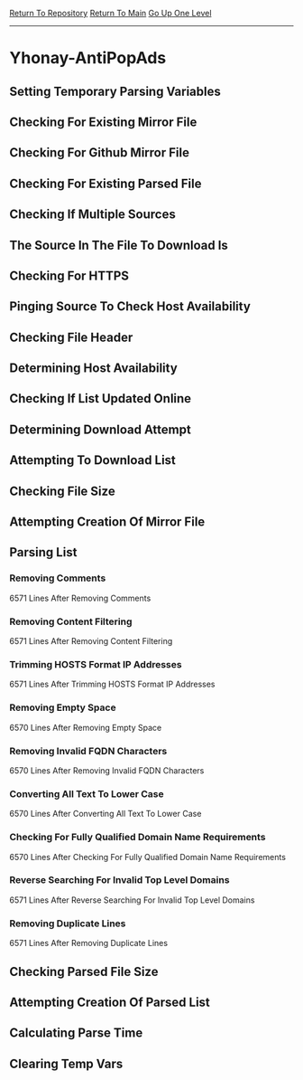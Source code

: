 [Return To Repository](https://github.com/deathbybandaid/piholeparser/)
[Return To Main](https://github.com/deathbybandaid/piholeparser/blob/master/RecentRunLogs/Mainlog.md)
[Go Up One Level](https://github.com/deathbybandaid/piholeparser/blob/master/RecentRunLogs/TopLevelScripts/30-Processing-External-Blacklists.md)
____________________________________
# Yhonay-AntiPopAds
## Setting Temporary Parsing Variables
## Checking For Existing Mirror File
## Checking For Github Mirror File
## Checking For Existing Parsed File
## Checking If Multiple Sources
## The Source In The File To Download Is
## Checking For HTTPS
## Pinging Source To Check Host Availability
## Checking File Header
## Determining Host Availability
## Checking If List Updated Online
## Determining Download Attempt
## Attempting To Download List
## Checking File Size
## Attempting Creation Of Mirror File
## Parsing List
### Removing Comments
6571 Lines After Removing Comments
### Removing Content Filtering
6571 Lines After Removing Content Filtering
### Trimming HOSTS Format IP Addresses
6571 Lines After Trimming HOSTS Format IP Addresses
### Removing Empty Space
6570 Lines After Removing Empty Space
### Removing Invalid FQDN Characters
6570 Lines After Removing Invalid FQDN Characters
### Converting All Text To Lower Case
6570 Lines After Converting All Text To Lower Case
### Checking For Fully Qualified Domain Name Requirements
6570 Lines After Checking For Fully Qualified Domain Name Requirements
### Reverse Searching For Invalid Top Level Domains
6571 Lines After Reverse Searching For Invalid Top Level Domains
### Removing Duplicate Lines
6571 Lines After Removing Duplicate Lines
## Checking Parsed File Size
## Attempting Creation Of Parsed List
## Calculating Parse Time
## Clearing Temp Vars
